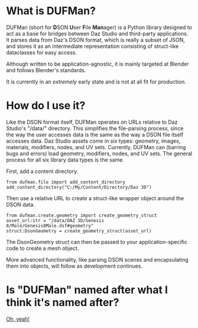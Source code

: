# What is DUFMan?
DUFMan (short for **D**SON **U**ser **F**ile **Man**ager) is a Python library designed to act as a base for bridges between Daz Studio and third-party applications. It parses data from Daz's DSON format, which is really a subset of JSON, and stores it as an intermediate representation consisting of struct-like dataclasses for easy access.

Although written to be application-agnostic, it is mainly targeted at Blender and follows Blender's standards.

It is currently in an _extremely_ early state and is not at all fit for production.

# How do I use it?
Like the DSON format itself, DUFMan operates on URLs relative to Daz Studio's "/data/" directory. This simplifies the file-parsing process, since the way the user accesses data is the same as the way a DSON file itself accesses data. Daz Studio assets come in six types: geometry, images, materials, modifiers, nodes, and UV sets. Currently, DUFMan can (barring bugs and errors) load geometry, modifiers, nodes, and UV sets. The general process for all six library data types is the same.

First, add a content directory.

```
from dufman.file import add_content_directory
add_content_directory("C:/My/Content/Directory/Daz 3D")
```

Then use a relative URL to create a struct-like wrapper object around the DSON data.

```
from dufman.create.geometry import create_geometry_struct
asset_url:str = "/data/DAZ 3D/Genesis 8/Male/Genesis8Male.dsf#geometry"
struct:DsonGeometry = create_geometry_struct(asset_url)
```

The DsonGeometry struct can then be passed to your application-specific code to create a mesh object.

More advanced functionality, like parsing DSON scenes and encapsulating them into objects, will follow as development continues.

# Is "DUFMan" named after what I think it's named after?
[Oh, yeah!](https://simpsonswiki.com/wiki/Duffman)
